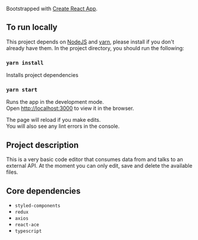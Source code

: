 
Bootstrapped with [Create React App](https://github.com/facebook/create-react-app).

## To run locally
This project depends on [NodeJS](https://nodejs.org/en/) and [yarn](https://yarnpkg.com/), please install if you don't already have them.
In the project directory, you should run the following:

### `yarn install`
Installs project dependencies

### `yarn start`

Runs the app in the development mode.<br />
Open [http://localhost:3000](http://localhost:3000) to view it in the browser.

The page will reload if you make edits.<br />
You will also see any lint errors in the console.

## Project description
This is a very basic code editor that consumes data from and talks to an external API. At the moment you can only edit, save and delete the available files.

## Core dependencies
 - `styled-components`
 - `redux`
 - `axios`
 - `react-ace`
 - `typescript`
